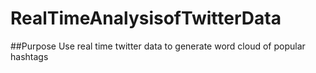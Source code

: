 # RealTimeAnalysisofTwitterData

##Purpose
Use real time twitter data to generate word cloud of popular hashtags
